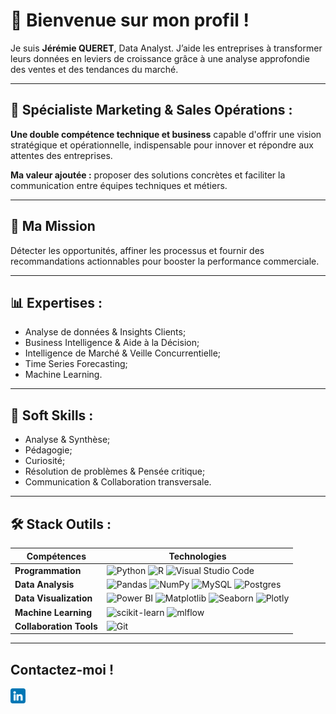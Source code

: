 # 👋 Bienvenue sur mon profil !

Je suis **Jérémie QUERET**, Data Analyst. 
J’aide les entreprises à transformer leurs données en leviers de croissance grâce à une analyse approfondie des ventes et des tendances du marché. 

---

## 🏅 Spécialiste Marketing & Sales Opérations :
**Une double compétence technique et business** capable d'offrir une vision stratégique et opérationnelle, indispensable pour innover et répondre aux attentes des entreprises.

**Ma valeur ajoutée :** proposer des solutions concrètes et faciliter la communication entre équipes techniques et métiers.

---


## 🎯 Ma Mission
Détecter les opportunités, affiner les processus et fournir des recommandations actionnables pour booster la performance commerciale.

---

## 📊 Expertises : 
- Analyse de données & Insights Clients;
- Business Intelligence & Aide à la Décision;
- Intelligence de Marché & Veille Concurrentielle;
- Time Series Forecasting;
- Machine Learning.

---

## 🧠 Soft Skills : 
- Analyse & Synthèse; 
- Pédagogie; 
- Curiosité;
- Résolution de problèmes & Pensée critique;
- Communication & Collaboration transversale.

---

## 🛠️ Stack Outils :

| **Compétences**              | **Technologies** |
|-------------------------|----------------------------------------------------------------------------------------------------|
| **Programmation**       | ![Python](https://img.shields.io/badge/Python-3776AB?logo=python&logoColor=fff) ![R](https://img.shields.io/badge/R-%23276DC3.svg?logo=r&logoColor=white) ![Visual Studio Code](https://custom-icon-badges.demolab.com/badge/Visual%20Studio%20Code-0078d7.svg?logo=vsc&logoColor=white)
| **Data Analysis**       | ![Pandas](https://img.shields.io/badge/Pandas-150458?logo=pandas&logoColor=fff) ![NumPy](https://img.shields.io/badge/NumPy-4DABCF?logo=numpy&logoColor=fff) ![MySQL](https://img.shields.io/badge/MySQL-4479A1?logo=mysql&logoColor=fff) ![Postgres](https://img.shields.io/badge/Postgres-%23316192.svg?logo=postgresql&logoColor=white)
| **Data Visualization**  | ![Power BI](https://custom-icon-badges.demolab.com/badge/Power%20BI-F1C912?logo=power-bi&logoColor=fff) ![Matplotlib](https://custom-icon-badges.demolab.com/badge/Matplotlib-71D291?logo=matplotlib&logoColor=fff)  ![Seaborn](https://img.shields.io/badge/Seaborn-009688?style=flat&logo=python&logoColor=white) ![Plotly](https://img.shields.io/badge/Plotly-239120?style=flat&logo=plotly&logoColor=white)
| **Machine Learning**    | ![scikit-learn](https://img.shields.io/badge/ScikitLearn-F7931E?style=flat&logo=scikitlearn&logoColor=white) ![mlflow](https://img.shields.io/badge/-MLflow-0194E2?style=flat&logo=mlflow&logoColor=white)
| **Collaboration Tools**    | ![Git](https://img.shields.io/badge/Git-F05032?style=flat&logo=git&logoColor=white)

---

## Contactez-moi ! 

<a href="https://www.linkedin.com/in/jeremiequeret/"><img heigt="24" src="https://github.com/JeremieQueret/JeremieQueret/blob/main/linkedin.png">
